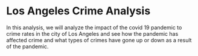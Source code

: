 # Los Angeles Crime Analysis
In this analysis, we will analyze the impact of the covid 19 pandemic to crime rates in the city of Los Angeles and see how the pandemic has affected crime and what types of crimes have gone up or down as a result of the pandemic. 
